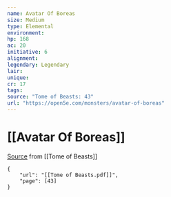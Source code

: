 ```yaml
---
name: Avatar Of Boreas
size: Medium
type: Elemental
environment: 
hp: 168
ac: 20
initiative: 6
alignment: 
legendary: Legendary
lair: 
unique: 
cr: 17
tags: 
source: "Tome of Beasts: 43"
url: "https://open5e.com/monsters/avatar-of-boreas"
---
```

# [[Avatar Of Boreas]]

[Source](zotero://open-pdf/library/items/ULEQWHJM?page=43) from [[Tome of Beasts]]

```pdf
{
	"url": "[[Tome of Beasts.pdf]]",
	"page": [43]
}
```


